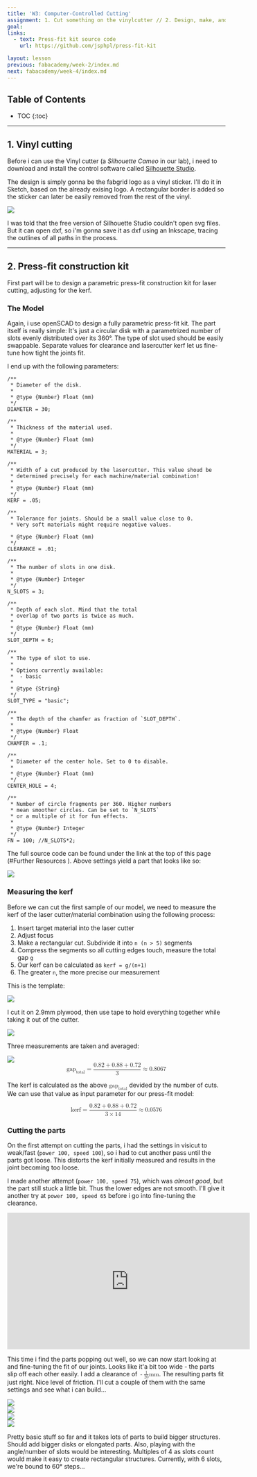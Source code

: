 ```yaml
---
title: 'W3: Computer-Controlled Cutting'
assignment: 1. Cut something on the vinylcutter // 2. Design, make, and document a parametric press-fit construction kit, accounting for the lasercutter kerf
goal:
links:
  - text: Press-fit kit source code
    url: https://github.com/jsphpl/press-fit-kit

layout: lesson
previous: fabacademy/week-2/index.md
next: fabacademy/week-4/index.md
---
```


## Table of Contents

* TOC
{:toc}

---

## 1. Vinyl cutting

Before i can use the Vinyl cutter (a *Silhouette Cameo* in our lab), i need to download and install the control software called [Silhouette Studio](https://www.silhouetteamerica.com/software#update).

The design is simply gonna be the fabgrid logo as a vinyl sticker. I'll do it in Sketch, based on the already exising logo. A rectangular border is added so the sticker can later be easily removed from the rest of the vinyl.

<img src="09-vinyl-design.png" class="constrain" />

I was told that the free version of Silhouette Studio couldn't open svg files. But it can open dxf, so i'm gonna save it as dxf using an Inkscape, tracing the outlines of all paths in the process.

---

## 2. Press-fit construction kit

First part will be to design a parametric press-fit construction kit for laser cutting, adjusting for the kerf.

### The Model

Again, i use openSCAD to design a fully parametric press-fit kit. The part itself is really simple: It's just a circular disk with a parametrized number of slots evenly distributed over its 360°. The type of slot used should be easily swappable. Separate values for clearance and lasercutter kerf let us fine-tune how tight the joints fit.

I end up with the following parameters:

```openscad
/**
 * Diameter of the disk.
 *
 * @type {Number} Float (mm)
 */
DIAMETER = 30;

/**
 * Thickness of the material used.
 *
 * @type {Number} Float (mm)
 */
MATERIAL = 3;

/**
 * Width of a cut produced by the lasercutter. This value shoud be
 * determined precisely for each machine/material combination!
 *
 * @type {Number} Float (mm)
 */
KERF = .05;

/**
 * Tolerance for joints. Should be a small value close to 0.
 * Very soft materials might require negative values.

 * @type {Number} Float (mm)
 */
CLEARANCE = .01;

/**
 * The number of slots in one disk.
 *
 * @type {Number} Integer
 */
N_SLOTS = 3;

/**
 * Depth of each slot. Mind that the total
 * overlap of two parts is twice as much.
 *
 * @type {Number} Float (mm)
 */
SLOT_DEPTH = 6;

/**
 * The type of slot to use.
 *
 * Options currently available:
 * 	- basic
 *
 * @type {String}
 */
SLOT_TYPE = "basic";

/**
 * The depth of the chamfer as fraction of `SLOT_DEPTH`.
 *
 * @type {Number} Float
 */
CHAMFER = .1;

/**
 * Diameter of the center hole. Set to 0 to disable.
 *
 * @type {Number} Float (mm)
 */
CENTER_HOLE = 4;

/**
 * Number of circle fragments per 360. Higher numbers
 * mean smoother circles. Can be set to `N_SLOTS`
 * or a multiple of it for fun effects.
 *
 * @type {Number} Integer
 */
FN = 100; //N_SLOTS*2;
```

The full source code can be found under the link at the top of this page (#Further Resources
). Above settings yield a part that looks like so:

<img src="01-openscad-kit.png" class="constrain" />

### Measuring the kerf

Before we can cut the first sample of our model, we need to measure the kerf of the laser cutter/material combination using the following process:

1. Insert target material into the laser cutter
2. Adjust focus
3. Make a rectangular cut. Subdivide it into `n (n > 5)` segments
4. Compress the segments so all cutting edges touch, measure the total gap `g`
5. Our kerf can be calculated as `kerf = g/(n+1)`
6. The greater `n`, the more precise our measurement

This is the template:

<img src="kerf-probe.svg" class="constrain shadow" />

I cut it on 2.9mm plywood, then use tape to hold everything together while taking it out of the cutter.

<img src="03-cutter-tape.jpg" class="constrain shadow" />

Three measurements are taken and averaged:

<img src="04-measuring.jpg" class="constrain shadow" />

<math display="block">
	<mrow>
		<msub><mi>gap</mi><mi>total</mi></msub> <mo>=</mo> <mfrac><mrow><mn>0.82</mn> <mo>+</mo> <mn>0.88</mn> <mo>+</mo> <mn>0.72</mn></mrow><mrow><mn>3</mn></mrow></mfrac> <mo>≈</mo> <mn>0.8067</mn>
	</mrow>
</math>

The kerf is calculated as the above <math><msub><mi>gap</mi><mi>total</mi></msub></math> devided by the number of cuts. We can use that value as input parameter for our press-fit model:

<math display="block">
	<mrow>
		<mi>kerf</mi> <mo>=</mo> <mfrac><mrow><mn>0.82</mn> <mo>+</mo> <mn>0.88</mn> <mo>+</mo> <mn>0.72</mn></mrow><mrow><mn>3</mn> <mo>×</mo> <mn>14</mn></mrow></mfrac> <mo>≈</mo> <mn>0.0576</mn>
	</mrow>
</math>

### Cutting the parts

On the first attempt on cutting the parts, i had the settings in visicut to weak/fast (`power 100, speed 100`), so i had to cut another pass until the parts got loose. This distorts the kerf initially measured and results in the joint becoming too loose.

I made another attempt (`power 100, speed 75`), which was *almost good*, but the part still stuck a little bit. Thus the lower edges are not smooth. I'll give it another try at `power 100, speed 65` before i go into fine-tuning the clearance.

<iframe width="560" height="315" src="https://www.youtube.com/embed/hcEFxzhH-BA" frameborder="0" allowfullscreen class="constrain"></iframe>

This time i find the parts popping out well, so we can now start looking at and fine-tuning the fit of our joints. Looks like it'a bit too wide - the parts slip off each other easily. I add a clearance of <math><mrow><mo>-</mo></mrow><mrow><mfrac><mrow><mn>1</mn></mrow><mrow><mn>20</mn></mrow></mfrac></mrow><mrow><mi>mm</mi></mrow></math>. The resulting parts fit just right. Nice level of friction. I'll cut a couple of them with the same settings and see what i can build…

<div class="row">
	<div class="col-sm"><img src="05-visicut.png" class="constrain" /></div>
	<div class="col-sm"><img src="06-more-parts.jpg" class="constrain shadow" /></div>
</div>
<div class="row">
	<div class="col-sm"><img src="07-triangles.jpg" class="constrain shadow" /></div>
	<div class="col-sm"><img src="08-hexagon.jpg" class="constrain shadow" /></div>
</div>

Pretty basic stuff so far and it takes lots of parts to build bigger structures. Should add bigger disks or elongated parts. Also, playing with the angle/number of slots would be interesting. Multiples of 4 as slots count would make it easy to create rectangular structures. Currently, with 6 slots, we're bound to 60° steps…

